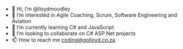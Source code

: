 - 👋 Hi, I’m @lloydmoodley
- 👀 I’m interested in Agile Coaching, Scrum, Software Engineering and Aviation
- 🌱 I’m currently learning C# and JavaScript
- 💞️ I’m looking to collaborate on C# ASP.Net projects
- 📫 How to reach me coding@golloyd.co.za

<!---
lloydmoodley/lloydmoodley is a ✨ special ✨ repository because its `README.md` (this file) appears on your GitHub profile.
You can click the Preview link to take a look at your changes.
--->
